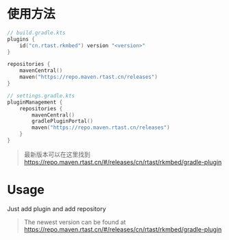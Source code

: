 # 使用方法

```kotlin
// build.gradle.kts
plugins {
    id("cn.rtast.rkmbed") version "<version>"
}

repositories {
    mavenCentral()
    maven("https://repo.maven.rtast.cn/releases")
}

// settings.gradle.kts
pluginManagement {
    repositories {
        mavenCentral()
        gradlePluginPortal()
        maven("https://repo.maven.rtast.cn/releases")
    }
}
```

> 最新版本可以在这里找到 https://repo.maven.rtast.cn/#/releases/cn/rtast/rkmbed/gradle-plugin


# Usage

Just add plugin and add repository

> The newest version can be found at https://repo.maven.rtast.cn/#/releases/cn/rtast/rkmbed/gradle-plugin

